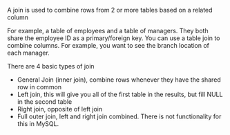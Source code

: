 A join is used to combine rows from 2 or more tables based on a related column

For example, a table of employees and a table of managers. They both share the employee ID as a primary/foreign key. You can use a table join to combine columns. For example, you want to see the branch location of each manager. 

There are 4 basic types of join

- General Join (inner join), combine rows whenever they have the shared row in common
- Left join, this will give you all of the first table in the results, but fill NULL in the second table
- Right join, opposite of left join
- Full outer join, left and right join combined. There is not functionality for this in MySQL. 

